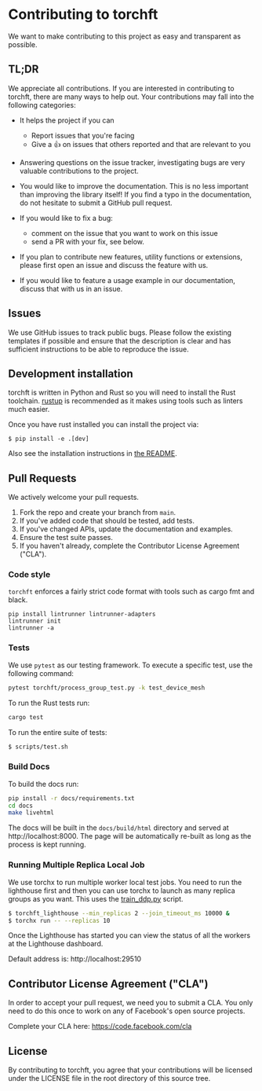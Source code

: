 # Contributing to torchft

We want to make contributing to this project as easy and transparent as possible.

## TL;DR

We appreciate all contributions. If you are interested in contributing to torchft, there are many ways to help out.
Your contributions may fall into the following categories:

- It helps the project if you can

  - Report issues that you're facing
  - Give a :+1: on issues that others reported and that are relevant to you

- Answering questions on the issue tracker, investigating bugs are very valuable contributions to the project.

- You would like to improve the documentation. This is no less important than improving the library itself! If you find
  a typo in the documentation, do not hesitate to submit a GitHub pull request.

- If you would like to fix a bug:

  - comment on the issue that you want to work on this issue
  - send a PR with your fix, see below.

- If you plan to contribute new features, utility functions or extensions, please first open an issue and discuss the
  feature with us.
- If you would like to feature a usage example in our documentation, discuss that with us in an issue.

## Issues

We use GitHub issues to track public bugs. Please follow the existing templates if possible and ensure that the
description is clear and has sufficient instructions to be able to reproduce the issue.

## Development installation

torchft is written in Python and Rust so you will need to install the Rust
toolchain. [rustup](https://rustup.rs/) is recommended as it makes using tools such as linters much
easier.

Once you have rust installed you can install the project via:

```
$ pip install -e .[dev]
```

Also see the installation instructions in [the README](./README.md).

## Pull Requests

We actively welcome your pull requests.

1. Fork the repo and create your branch from `main`.
2. If you've added code that should be tested, add tests.
3. If you've changed APIs, update the documentation and examples.
4. Ensure the test suite passes.
5. If you haven't already, complete the Contributor License Agreement ("CLA").

### Code style

`torchft` enforces a fairly strict code format with tools such as cargo fmt and black.

```shell
pip install lintrunner lintrunner-adapters
lintrunner init
lintrunner -a
```

### Tests

We use `pytest` as our testing framework. To execute a specific test, use the following command:

```sh
pytest torchft/process_group_test.py -k test_device_mesh
```

To run the Rust tests run:

```sh
cargo test
```

To run the entire suite of tests:

```sh
$ scripts/test.sh
```

### Build Docs
To build the docs run:
```sh
pip install -r docs/requirements.txt
cd docs
make livehtml
```

The docs will be built in the `docs/build/html` directory and served at http://localhost:8000.
The page will be automatically re-built as long as the process is kept running.

### Running Multiple Replica Local Job

We use torchx to run multiple worker local test jobs. You need to run the
lighthouse first and then you can use torchx to launch as many replica groups as
you want. This uses the [train_ddp.py](./examples/ddp/train_ddp.py) script.

```sh
$ torchft_lighthouse --min_replicas 2 --join_timeout_ms 10000 &
$ torchx run -- --replicas 10
```

Once the Lighthouse has started you can view the status of all the workers at the Lighthouse dashboard.

Default address is: http://localhost:29510

## Contributor License Agreement ("CLA")

In order to accept your pull request, we need you to submit a CLA. You only need to do this once to work on any of
Facebook's open source projects.

Complete your CLA here: <https://code.facebook.com/cla>

## License

By contributing to torchft, you agree that your contributions will be licensed under the LICENSE file in the root
directory of this source tree.
